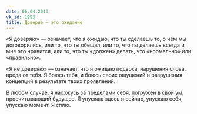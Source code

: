 ```yaml
---
date: 06.04.2013
vk_id: 1993
title: Доверие — это ожидание
---
```


«Я доверяю» — означает, что я ожидаю, что ты сделаешь то, о чём мы договорились, или то, что ты обещал, или то, что ты делаешь всегда и мне это нравится, или то, что ты «должен» делать, что «нормально» или «правильно».

«Я не доверяю» — означает, что я ожидаю подвоха, нарушения слова, вреда от тебя. Я боюсь тебя, и боюсь своих ощущений и разрушения концепций в результате твоих проявлений.

В любом случае, я нахожусь за пределами себя, погружён в свой ум, просчитывающий будущее. Я упускаю здесь и сейчас, упускаю себя, упускаю момент. Я сплю.
